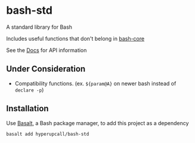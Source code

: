 # bash-std

A standard library for Bash

Includes useful functions that don't belong in [bash-core](https://github.com/hyperupcall/bash-core)

See the [Docs](./docs/bash-utility.md) for API information

## Under Consideration

- Compatibility functions. (ex. `${param@A}` on newer bash instead of `declare -p`)

## Installation

Use [Basalt](https://github.com/hyperupcall/basalt), a Bash package manager, to add this project as a dependency

```sh
basalt add hyperupcall/bash-std
```
